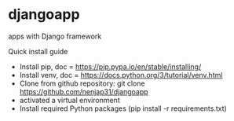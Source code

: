# djangoapp
apps with Django framework

Quick install guide

- Install pip, doc = https://pip.pypa.io/en/stable/installing/
- Install venv, doc = https://docs.python.org/3/tutorial/venv.html
- Clone from github repository: git clone https://github.com/nenjap31/djangoapp
- activated a virtual environment
- Install required Python packages (pip install -r requirements.txt)